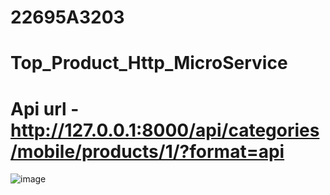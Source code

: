 # 22695A3203

# Top_Product_Http_MicroService

# Api url - http://127.0.0.1:8000/api/categories/mobile/products/1/?format=api

![image](https://github.com/user-attachments/assets/b1e68e72-d927-43cf-86da-23e3704f19ec)
